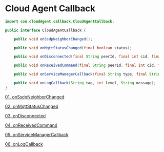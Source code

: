 # Cloud Agent Callback

```java
import com.cloudAgent.callback.CloudAgentCallback;

public interface CloudAgentCallback {

    public void onSsdpNeighborChanged();

    public void onMqttStatusChanged(final boolean status);

    public void onDisconnected(final String peerId, final int cid, final int reason);

    public void onReceivedCommand(final String peerId, final int cid, final CloudAgentCommand cloudAgentCommand);

    public void onServiceManagerCallback(final String type, final String command, final String value);

    public void onLogCallback(String tag, int level, String message);
}
```

[01. onSsdpNeighborChanged](01_onSsdpNeighborChanged.md)

[02. onMqttStatusChanged](02_onMqttStatusChanged.md)

[03. onDisconnected](03_onDisconnected.md)

[04. onReceivedCommand](04_onReceivedCommand.md)

[05. onServiceManagerCallback](05_onServiceManagerCallback.md)

[06. onLogCallback](06_onLogCallback.md)
